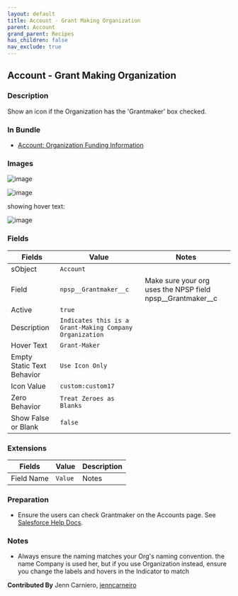 ```yaml
---
layout: default
title: Account - Grant Making Organization
parent: Account
grand_parent: Recipes
has_children: false
nav_exclude: true
---
```


## Account - Grant Making Organization

### Description

Show an icon if the Organization has the 'Grantmaker' box checked. 

### In Bundle

* [Account: Organization Funding Information](bundle-account-organization-funding.md)

### Images


![image](https://user-images.githubusercontent.com/71383648/228940185-57fd71bd-e5cd-424d-8ba0-0740500fea1f.png)


![image](https://user-images.githubusercontent.com/71383648/228939732-63c9bd6f-b2af-4e7b-82e2-1cc896910d13.png)


showing hover text:

![image](https://user-images.githubusercontent.com/71383648/228939791-3bf086aa-dc98-4752-992c-e99e6afebfac.png)

### Fields

| Fields | Value | Notes |
|-----------|-----------|----------|
|sObject|`Account`
|Field|`npsp__Grantmaker__c`|Make sure your org uses the NPSP field npsp__Grantmaker__c|
|Active|`true`
|Description|`Indicates this is a Grant-Making Company Organization`
|Hover Text|`Grant-Maker`
|Empty Static Text Behavior|`Use Icon Only`
|Icon Value|`custom:custom17`
|Zero Behavior|`Treat Zeroes as Blanks`
|Show False or Blank|`false`

### Extensions

| Fields | Value | Description |
|-----------|-----------|--------------------------|
|Field Name|`Value`|Notes|

### Preparation

* Ensure the users can check Grantmaker on the Accounts page. See [Salesforce Help Docs](https://help.salesforce.com/s/articleView?id=sfdo.NPSP_Configure_Grants.htm&type=5).

### Notes
* Always ensure the naming matches your Org's naming convention. the name Company is used her, but if you use Organization instead, ensure you change the labels and hovers in the Indicator to match

**Contributed By** Jenn Carniero, [jenncarneiro](https://github.com/jenncarneiro)

